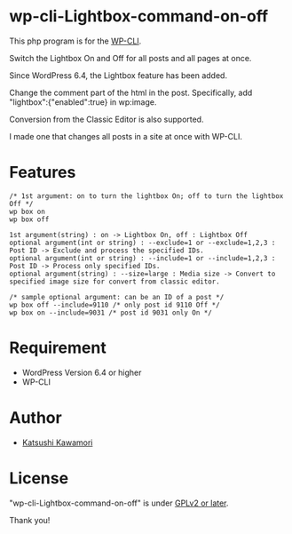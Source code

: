 # wp-cli-Lightbox-command-on-off

This php program is for the [WP-CLI](https://wp-cli.org/).

Switch the Lightbox On and Off for all posts and all pages at once.

Since WordPress 6.4, the Lightbox feature has been added.

Change the comment part of the html in the post. Specifically, add "lightbox":{"enabled":true} in wp:image.

Conversion from the Classic Editor is also supported.

I made one that changes all posts in a site at once with WP-CLI.

# Features
```
/* 1st argument: on to turn the lightbox On; off to turn the lightbox Off */
wp box on
wp box off

1st argument(string) : on -> Lightbox On, off : Lightbox Off
optional argument(int or string) : --exclude=1 or --exclude=1,2,3 : Post ID -> Exclude and process the specified IDs.
optional argument(int or string) : --include=1 or --include=1,2,3 : Post ID -> Process only specified IDs.
optional argument(string) : --size=large : Media size -> Convert to specified image size for convert from classic editor.

/* sample optional argument: can be an ID of a post */
wp box off --include=9110 /* only post id 9110 Off */
wp box on --include=9031 /* post id 9031 only On */
```

# Requirement

* WordPress Version 6.4 or higher
* WP-CLI

# Author

* [Katsushi Kawamori](https://profiles.wordpress.org/katsushi-kawamori/)

# License

"wp-cli-Lightbox-command-on-off" is under [GPLv2 or later](https://www.gnu.org/licenses/old-licenses/gpl-2.0.en.html).

Thank you!
